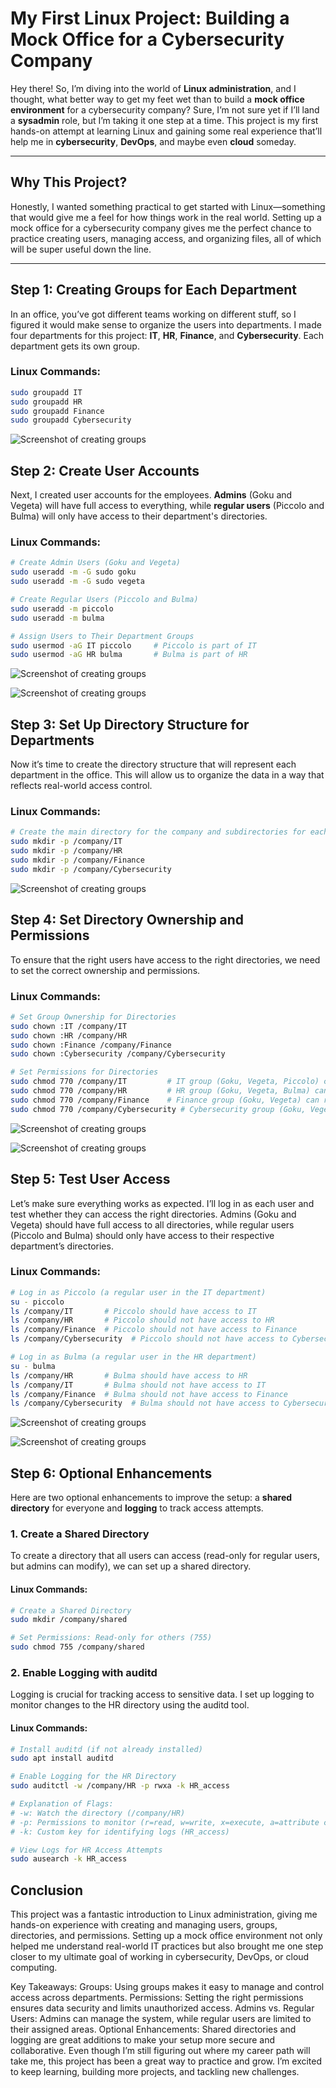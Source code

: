 # My First Linux Project: Building a Mock Office for a Cybersecurity Company

Hey there! So, I’m diving into the world of **Linux administration**, and I thought, what better way to get my feet wet than to build a **mock office environment** for a cybersecurity company? Sure, I’m not sure yet if I’ll land a **sysadmin** role, but I’m taking it one step at a time. This project is my first hands-on attempt at learning Linux and gaining some real experience that’ll help me in **cybersecurity**, **DevOps**, and maybe even **cloud** someday.

---

## Why This Project?

Honestly, I wanted something practical to get started with Linux—something that would give me a feel for how things work in the real world. Setting up a mock office for a cybersecurity company gives me the perfect chance to practice creating users, managing access, and organizing files, all of which will be super useful down the line.

---

## Step 1: Creating Groups for Each Department

In an office, you’ve got different teams working on different stuff, so I figured it would make sense to organize the users into departments. I made four departments for this project: **IT**, **HR**, **Finance**, and **Cybersecurity**. Each department gets its own group.



### Linux Commands:
```bash
sudo groupadd IT
sudo groupadd HR
sudo groupadd Finance
sudo groupadd Cybersecurity
```

![Screenshot of creating groups](https://github.com/cyberwithhector/my-linux-project-blog/blob/main/Screen%20Shot%202025-01-17%20at%2011.41.19%20PM.png)





## Step 2: Create User Accounts

Next, I created user accounts for the employees. **Admins** (Goku and Vegeta) will have full access to everything, while **regular users** (Piccolo and Bulma) will only have access to their department's directories.

### Linux Commands:
```bash
# Create Admin Users (Goku and Vegeta)
sudo useradd -m -G sudo goku
sudo useradd -m -G sudo vegeta

# Create Regular Users (Piccolo and Bulma)
sudo useradd -m piccolo
sudo useradd -m bulma

# Assign Users to Their Department Groups
sudo usermod -aG IT piccolo     # Piccolo is part of IT
sudo usermod -aG HR bulma       # Bulma is part of HR
```

![Screenshot of creating groups](https://github.com/cyberwithhector/my-linux-project-blog/blob/main/Screen%20Shot%202025-01-17%20at%2011.55.37%20PM.png)

![Screenshot of creating groups](https://github.com/cyberwithhector/my-linux-project-blog/blob/main/Screen%20Shot%202025-01-18%20at%2012.51.19%20AM.png)





## Step 3: Set Up Directory Structure for Departments

Now it’s time to create the directory structure that will represent each department in the office. This will allow us to organize the data in a way that reflects real-world access control.

### Linux Commands:
```bash
# Create the main directory for the company and subdirectories for each department
sudo mkdir -p /company/IT
sudo mkdir -p /company/HR
sudo mkdir -p /company/Finance
sudo mkdir -p /company/Cybersecurity
```

![Screenshot of creating groups](https://github.com/cyberwithhector/my-linux-project-blog/blob/main/Screen%20Shot%202025-01-17%20at%2011.57.56%20PM.png)





## Step 4: Set Directory Ownership and Permissions

To ensure that the right users have access to the right directories, we need to set the correct ownership and permissions.

### Linux Commands:
```bash
# Set Group Ownership for Directories
sudo chown :IT /company/IT
sudo chown :HR /company/HR
sudo chown :Finance /company/Finance
sudo chown :Cybersecurity /company/Cybersecurity

# Set Permissions for Directories
sudo chmod 770 /company/IT         # IT group (Goku, Vegeta, Piccolo) can read, write, execute
sudo chmod 770 /company/HR         # HR group (Goku, Vegeta, Bulma) can read, write, execute
sudo chmod 770 /company/Finance    # Finance group (Goku, Vegeta) can read, write, execute
sudo chmod 770 /company/Cybersecurity # Cybersecurity group (Goku, Vegeta) can read, write, execute
```


![Screenshot of creating groups](https://github.com/cyberwithhector/my-linux-project-blog/blob/main/Screen%20Shot%202025-01-18%20at%2012.37.05%20AM.png)

![Screenshot of creating groups](https://github.com/cyberwithhector/my-linux-project-blog/blob/main/Screen%20Shot%202025-01-18%20at%203.28.29%20AM.png)







## Step 5: Test User Access

Let’s make sure everything works as expected. I’ll log in as each user and test whether they can access the right directories. Admins (Goku and Vegeta) should have full access to all directories, while regular users (Piccolo and Bulma) should only have access to their respective department’s directories.

### Linux Commands:
```bash
# Log in as Piccolo (a regular user in the IT department)
su - piccolo
ls /company/IT       # Piccolo should have access to IT
ls /company/HR       # Piccolo should not have access to HR
ls /company/Finance  # Piccolo should not have access to Finance
ls /company/Cybersecurity  # Piccolo should not have access to Cybersecurity

# Log in as Bulma (a regular user in the HR department)
su - bulma
ls /company/HR       # Bulma should have access to HR
ls /company/IT       # Bulma should not have access to IT
ls /company/Finance  # Bulma should not have access to Finance
ls /company/Cybersecurity  # Bulma should not have access to Cybersecurity
```


![Screenshot of creating groups](https://github.com/cyberwithhector/my-linux-project-blog/blob/main/Screen%20Shot%202025-01-18%20at%2012.52.43%20AM.png)

![Screenshot of creating groups](https://github.com/cyberwithhector/my-linux-project-blog/blob/main/Screen%20Shot%202025-01-18%20at%2012.55.01%20AM.png)







## Step 6: Optional Enhancements

Here are two optional enhancements to improve the setup: a **shared directory** for everyone and **logging** to track access attempts.

### 1. Create a Shared Directory
To create a directory that all users can access (read-only for regular users, but admins can modify), we can set up a shared directory.

#### Linux Commands:
```bash
# Create a Shared Directory
sudo mkdir /company/shared

# Set Permissions: Read-only for others (755)
sudo chmod 755 /company/shared
```

### 2. Enable Logging with auditd
Logging is crucial for tracking access to sensitive data. I set up logging to monitor changes to the HR directory using the auditd tool.


#### Linux Commands:
```bash
# Install auditd (if not already installed)
sudo apt install auditd

# Enable Logging for the HR Directory
sudo auditctl -w /company/HR -p rwxa -k HR_access

# Explanation of Flags:
# -w: Watch the directory (/company/HR)
# -p: Permissions to monitor (r=read, w=write, x=execute, a=attribute changes)
# -k: Custom key for identifying logs (HR_access)

# View Logs for HR Access Attempts
sudo ausearch -k HR_access
```


## Conclusion
This project was a fantastic introduction to Linux administration, giving me hands-on experience with creating and managing users, groups, directories, and permissions. Setting up a mock office environment not only helped me understand real-world IT practices but also brought me one step closer to my ultimate goal of working in cybersecurity, DevOps, or cloud computing.

Key Takeaways:
Groups: Using groups makes it easy to manage and control access across departments.
Permissions: Setting the right permissions ensures data security and limits unauthorized access.
Admins vs. Regular Users: Admins can manage the system, while regular users are limited to their assigned areas.
Optional Enhancements: Shared directories and logging are great additions to make your setup more secure and collaborative.
Even though I’m still figuring out where my career path will take me, this project has been a great way to practice and grow. I’m excited to keep learning, building more projects, and tackling new challenges.



